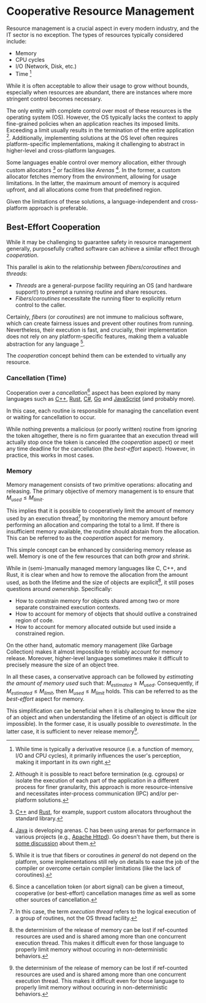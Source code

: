 # Cooperative Resource Management

Resource management is a crucial aspect in every modern industry, and the IT sector is no exception. The types of resources typically considered include:

 - Memory
 - CPU cycles
 - I/O (Network, Disk, etc.)
 - Time [^1]

While it is often acceptable to allow their usage to grow without bounds, especially when resources are abundant, there are instances where more stringent control becomes necessary.

The only entity with complete control over most of these resources is the operating system (OS). However, the OS typically lacks the context to apply fine-grained policies when an application reaches its imposed limits. Exceeding a limit usually results in the termination of the entire application [^2]. Additionally, implementing solutions at the OS level often requires platform-specific implementations, making it challenging to abstract in higher-level and cross-platform languages.

Some languages enable control over memory allocation, either through custom allocators [^3] or facilities like *Arenas* [^4]. In the former, a custom allocator fetches memory from the environment, allowing for usage limitations. In the latter, the maximum amount of memory is acquired upfront, and all allocations come from that predefined region.

Given the limitations of these solutions, a language-independent and cross-platform approach is preferable.

## Best-Effort Cooperation

While it may be challenging to guarantee safety in resource management generally, purposefully crafted software can achieve a similar effect through *cooperation*.

This parallel is akin to the relationship between *fibers*/*coroutines* and *threads*:

- *Threads* are a general-purpose facility requiring an OS (and hardware support!) to preempt a running routine and share resources.
- *Fibers*/*coroutines* necessitate the running fiber to explicitly return control to the caller.

Certainly, *fibers* (or *coroutines*) are not immune to malicious software, which can create fairness issues and prevent other routines from running. Nevertheless, their execution is fast, and crucially, their implementation does not rely on any platform-specific features, making them a valuable abstraction for any language [^5].

The *cooperation* concept behind them can be extended to virtually any resource.

### Cancellation (Time)

Cooperation over a *cancellation*[^6] aspect has been explored by many languages such as [C++](https://en.cppreference.com/w/cpp/header/stop_token), [Rust](https://docs.rs/stop-token/latest/stop_token/), [C#](https://learn.microsoft.com/en-us/dotnet/standard/threading/cancellation-in-managed-threads), [Go](https://pkg.go.dev/context) and [JavaScript](https://developer.mozilla.org/en-US/docs/Web/API/AbortSignal) (and probably more).

In this case, each routine is responsible for managing the cancellation event or waiting for cancellation to occur.

While nothing prevents a malicious (or poorly written) routine from ignoring the token altogether, there is no firm guarantee that an execution thread will actually stop once the token is canceled (the *cooperation* aspect) or meet any time deadline for the cancellation (the *best-effort* aspect). However, in practice, this works in most cases.

### Memory

Memory management consists of two primitive operations: allocating and releasing. The primary objective of memory management is to ensure that $M_{used} \leq M_{limit}$.

This implies that it is possible to cooperatively limit the amount of memory used by an execution thread[^7] by monitoring the memory amount before performing an allocation and comparing the total to a limit. If there is insufficient memory available, the routine should abstain from the allocation. This can be referred to as the *cooperation* aspect for memory.

This simple concept can be enhanced by considering memory release as well. Memory is one of the few resources that can both *grow* and *shrink*.

While in (semi-)manually managed memory languages like C, C++, and Rust, it is clear when and how to remove the allocation from the amount used, as both the lifetime and the size of objects are explicit[^8], it still poses questions around *ownership*. Specifically:

 - How to constrain memory for objects shared among two or more separate constrained execution contexts.
 - How to account for memory of objects that should outlive a constrained region of code.
 - How to account for memory allocated outside but used inside a constrained region.

On the other hand, automatic memory management (like Garbage Collection) makes it almost impossible to reliably account for memory release. Moreover, higher-level languages sometimes make it difficult to precisely measure the size of an object tree.

In all these cases, a conservative approach can be followed by *estimating the amount of memory used* such that: $M_{estimated} \geq M_{used}$. Consequently, if $M_{estimated} \leq M_{limit}$, then $M_{used} \leq M_{limit}$ holds. This can be referred to as the *best-effort* aspect for memory.

This simplification can be beneficial when it is challenging to know the size of an object and when understanding the lifetime of an object is difficult (or impossible). In the former case, it is usually possible to *overestimate*. In the latter case, it is sufficient to never release memory[^8].

[^1]: While time is typically a derivative resource (i.e. a function of memory, I/O and CPU cycles), it primarily influences the user's perception, making it important in its own right.

[^2]: Although it is possible to react before termination (e.g. cgroups) or isolate the execution of each part of the application in a different process for finer granularity, this approach is more resource-intensive and necessitates inter-process communication (IPC) and/or per-platform solutions.

[^3]: [C++](https://en.cppreference.com/w/cpp/named_req/Allocator) and [Rust](https://doc.rust-lang.org/std/alloc/trait.Allocator.html), for example, support custom allocators throughout the standard library.

[^4]: [Java](https://docs.oracle.com/en/java/javase/20/docs/api/java.base/java/lang/foreign/Arena.html) is developing arenas. C has been using arenas for performance in various projects (e.g., [Apache Httpd](https://apr.apache.org/docs/apr/1.5/group__apr__allocator.html)). Go doesn't have them, but there is [some discussion](https://github.com/golang/go/issues/51317) about them.

[^5]: While it is true that fibers or coroutines *in general* do not depend on the platform, some implementations still rely on details to ease the job of the compiler or overcome certain compiler limitations (like the lack of coroutines).

[^6]: Since a cancellation token (or abort signal) can be given a timeout, cooperative (or best-effort) cancellation manages *time* as well as some other sources of cancellation.

[^7]: In this case, the term *execution thread* refers to the logical execution of a group of routines, not the OS thread facility.

[^8]: the determinism of the release of memory can be lost if ref-counted resources are used and is shared among more than one concurrent execution thread. This makes it difficult even for those language to properly limit memory without occuring in non-deterministic behaviors.

[^9]: While never counting memory releases may seem problematic, in practice, it is significant primarily for long-running routines. Usually, Arenas follow the same approach, never releasing memory during their lifetime but doing so in a single operation when the Arena itself is discarded.
